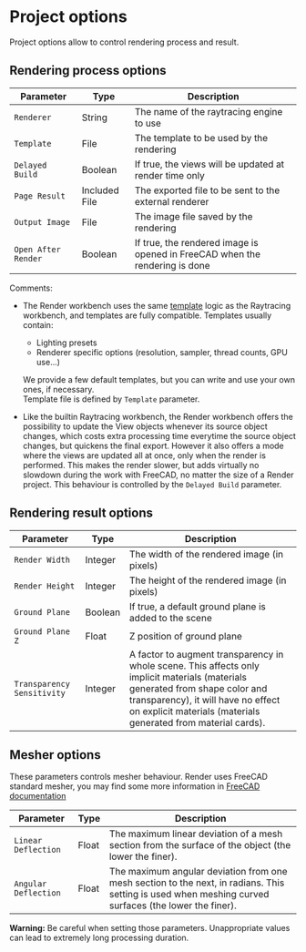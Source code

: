 # Project options

Project options allow to control rendering process and result.

## Rendering process options

Parameter | Type | Description
----------|------|------------
`Renderer` | String | The name of the raytracing engine to use
`Template` | File | The template to be used by the rendering
`Delayed Build` | Boolean | If true, the views will be updated at render time only
`Page Result` | Included File | The exported file to be sent to the external renderer
`Output Image` | File | The image file saved by the rendering
`Open After Render` | Boolean | If true, the rendered image is opened in FreeCAD when the rendering is done

Comments:
* The Render workbench uses the same
  [template](https://www.freecadweb.org/wiki/Raytracing_Module#Templates)
  logic as the Raytracing workbench, and templates are fully compatible.
  Templates usually contain:
  - Lighting presets
  - Renderer specific options (resolution, sampler, thread counts, GPU use...)

  We provide a few default templates, but you can write and use your own ones,
  if necessary.\
  Template file is defined by `Template` parameter.

* Like the builtin Raytracing workbench, the Render workbench offers the
  possibility to update the View objects whenever its source object changes,
  which costs extra processing time everytime the source object changes, but
  quickens the final export. However it also offers a mode where the views are
  updated all at once, only when the render is performed. This makes the render
  slower, but adds virtually no slowdown during the work with FreeCAD, no
  matter the size of a Render project. This behaviour is controlled by the `Delayed Build` parameter.

## Rendering result options

Parameter | Type | Description
----------|------|------------
`Render Width` | Integer | The width of the rendered image (in pixels)
`Render Height` | Integer | The height of the rendered image (in pixels)
`Ground Plane` | Boolean | If true, a default ground plane is added to the scene
`Ground Plane Z` | Float | Z position of ground plane
`Transparency Sensitivity` | Integer | A factor to augment transparency in whole scene. This affects only implicit materials (materials generated from shape color and transparency), it will have no effect on explicit materials (materials generated from material cards).

## Mesher options

These parameters controls mesher behaviour. Render uses FreeCAD standard
mesher, you may find some more information in [FreeCAD
documentation](https://wiki.freecadweb.org/Mesh_FromPartShape#Standard_mesher)

Parameter | Type | Description
----------|------|------------
`Linear Deflection` | Float | The maximum linear deviation of a mesh section from the surface of the object (the lower the finer).
`Angular Deflection` | Float | The maximum angular deviation from one mesh section to the next, in radians. This setting is used when meshing curved surfaces (the lower the finer).

**Warning:** Be careful when setting those parameters. Unappropriate values can lead to extremely long processing duration.
